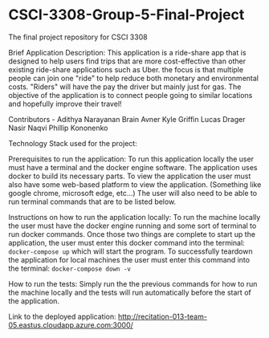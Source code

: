 # CSCI-3308-Group-5-Final-Project
The final project repository for CSCI 3308


Brief Application Description:
This application is a ride-share app that is designed to help users find trips that are more cost-effective than other existing ride-share applications such as Uber. the focus is that multiple people can join one "ride" to help reduce both monetary and environmental costs. "Riders" will have the pay the driver but mainly just for gas. The objective of the application is to connect people going to similar locations and hopefully improve their travel!


Contributors -
Adithya Narayanan
Brain Avner
Kyle Griffin
Lucas Drager
Nasir Naqvi
Phillip Kononenko


Technology Stack used for the project:


Prerequisites to run the application:
To run this application locally the user must have a terminal and the docker engine software.
The application uses docker to build its necessary parts. To view the application the user must also have some web-based
platform to view the application. (Something like google chrome, microsoft edge, etc...) The user will also need to be able to run terminal commands
that are to be listed below.


Instructions on how to run the application locally:
To run the machine locally the user must have the docker engine running and some sort of terminal to run docker commands.
Once those two things are complete to start up the application, the user must enter this docker command into the terminal:
```docker-compose up```
which will start the program. To successfully teardown the application for local machines the user must enter this command into the terminal:
```docker-compose down -v```


How to run the tests:
Simply run the the previous commands for how to run the machine locally and the tests will run automatically before the start of the application.


Link to the deployed application: http://recitation-013-team-05.eastus.cloudapp.azure.com:3000/

